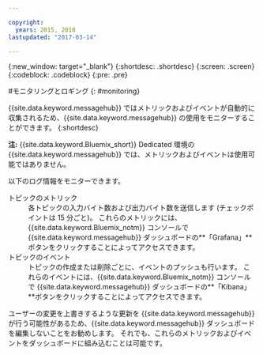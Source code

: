 ```yaml
---

copyright:
  years: 2015, 2018
lastupdated: "2017-03-14"

---
```


{:new_window: target="_blank"}
{:shortdesc: .shortdesc}
{:screen: .screen}
{:codeblock: .codeblock}
{:pre: .pre}


#モニタリングとロギング
{: #monitoring}


{{site.data.keyword.messagehub}} ではメトリックおよびイベントが自動的に収集されるため、{{site.data.keyword.messagehub}} の使用をモニターすることができます。
{:shortdesc}

**注:** {{site.data.keyword.Bluemix_short}} Dedicated 環境の {{site.data.keyword.messagehub}} では、メトリックおよびイベントは使用可能ではありません。

以下のログ情報をモニターできます。

<dl>
<dt>トピックのメトリック</dt>
<dd>各トピックの入力バイト数および出力バイト数を送信します (チェックポイントは 15 分ごと)。 これらのメトリックには、{{site.data.keyword.Bluemix_notm}} コンソールで {{site.data.keyword.messagehub}} ダッシュボードの**「Grafana」**ボタンをクリックすることによってアクセスできます。
</dd>
<dt>トピックのイベント</dt>
<dd>トピックの作成または削除ごとに、イベントのプッシュも行います。 これらのイベントには、{{site.data.keyword.Bluemix_notm}} コンソールで {{site.data.keyword.messagehub}} ダッシュボードの**「Kibana」**ボタンをクリックすることによってアクセスできます。</dd>
</dl>


ユーザーの変更を上書きするような更新を {{site.data.keyword.messagehub}} が行う可能性があるため、{{site.data.keyword.messagehub}} ダッシュボードを編集しないことをお勧めします。 それでも、これらのメトリックおよびイベントをダッシュボードに組み込むことは可能です。
